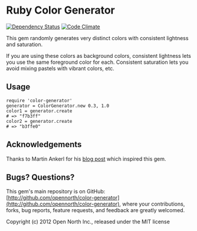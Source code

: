 # Ruby Color Generator

[![Dependency Status](https://gemnasium.com/opennorth/color-generator.png)](https://gemnasium.com/opennorth/color-generator)
[![Code Climate](https://codeclimate.com/badge.png)](https://codeclimate.com/github/opennorth/color-generator)

This gem randomly generates very distinct colors with consistent lightness and saturation.

If you are using these colors as background colors, consistent lightness lets you use the same foreground color for each. Consistent saturation lets you avoid mixing pastels with vibrant colors, etc.

## Usage

    require 'color-generator'
    generator = ColorGenerator.new 0.3, 1.0
    color1 = generator.create
    # => "f7b3ff"
    color2 = generator.create
    # => "b3ffe0"

## Acknowledgements

Thanks to Martin Ankerl for his [blog post](http://martin.ankerl.com/2009/12/09/how-to-create-random-colors-programmatically/) which inspired this gem.

## Bugs? Questions?

This gem's main repository is on GitHub: [http://github.com/opennorth/color-generator](http://github.com/opennorth/color-generator), where your contributions, forks, bug reports, feature requests, and feedback are greatly welcomed.

Copyright (c) 2012 Open North Inc., released under the MIT license
